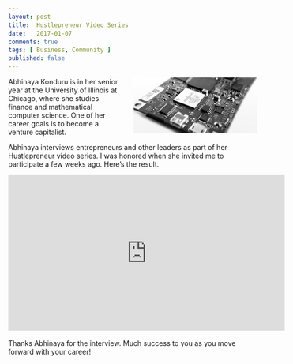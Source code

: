 ```yaml
---
layout: post
title:  Hustlepreneur Video Series
date:   2017-01-07
comments: true
tags: [ Business, Community ]
published: false
---
```


<img style="margin-left:20px" src="/images/parallella_perspective_250_bw.jpg" alt="images/parallella_perspective_250_bw.jpg" align="right">
Abhinaya Konduru is in her senior year at the University of Illinois at Chicago, where she studies finance and mathematical computer science. One of her career goals is to become a venture capitalist. 

Abhinaya interviews entrepreneurs and other leaders as part of her Hustlepreneur video series. I was honored when she invited me to participate a few weeks ago. Here’s the result.

<div class="video-container">
<iframe width="560" height="315" src="https://www.youtube.com/embed/LH07mU9eibY" frameborder="0" allowfullscreen></iframe>
</div>

Thanks Abhinaya for the interview. Much success to you as you move forward with your career!
